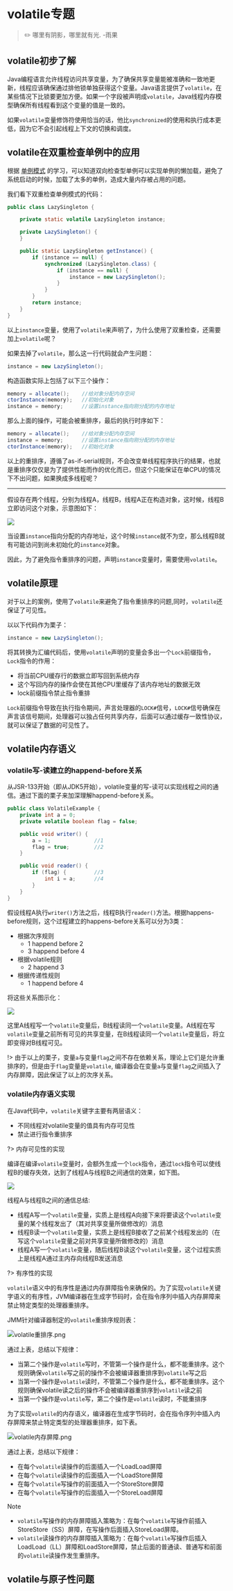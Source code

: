 # volatile专题

> :pencil2: 哪里有阴影，哪里就有光. -雨果

## volatile初步了解

Java编程语言允许线程访问共享变量，为了确保共享变量能被准确和一致地更新，线程应该确保通过排他锁单独获得这个变量。Java语言提供了`volatile`，在某些情况下比锁要更加方便。如果一个字段被声明成`volatile`，Java线程内存模型确保所有线程看到这个变量的值是一致的。

如果`volatile`变量修饰符使用恰当的话，他比`synchronized`的使用和执行成本更低，因为它不会引起线程上下文的切换和调度。

## volatile在双重检查单例中的应用

根据 [单例模式](/程序设计/设计模式—单例模式.md) 的学习，可以知道双向检查型单例可以实现单例的懒加载，避免了系统启动的时候，加载了太多的单例，造成大量内存被占用的问题。

我们看下双重检查单例模式的代码：

```java
public class LazySingleton {

    private static volatile LazySingleton instance;

    private LazySingleton() {
    }

    public static LazySingleton getInstance() {
        if (instance == null) {
            synchronized (LazySingleton.class) {
                if (instance == null) {
                    instance = new LazySingleton();
                }
            }
        }
        return instance;
    }
}
```

以上`instance`变量，使用了`volatile`来声明了，为什么使用了双重检查，还需要加上`volatile`呢？

如果去掉了`volatile`，那么这一行代码就会产生问题：

```java
instance = new LazySingleton();
```

构造函数实际上包括了以下三个操作：

```java
memory = allocate();    //给对象分配内存空间
ctorInstance(memory);   //初始化对象
instance = memory;      //设置instance指向刚分配的内存地址
```

那么上面的操作，可能会被重排序，最后的执行时序如下：

```java
memory = allocate();    //给对象分配内存空间
instance = memory;      //设置instance指向刚分配的内存地址
ctorInstance(memory);   //初始化对象
```

以上的重排序，遵循了as-if-serial规则，不会改变单线程程序执行的结果，也就是重排序仅仅是为了提供性能而作的优化而已，但这个只能保证在单CPU的情况下不出问题，如果换成多线程呢？

----

假设存在两个线程，分别为线程A，线程B，线程A正在构造对象，这时候，线程B立即访问这个对象，示意图如下：

![](../img/编程语言/双重检查重排序.png)

当设置`instance`指向分配的内存地址，这个时候`instance`就不为空，那么线程B就有可能访问到尚未初始化的`instance`对象。

因此，为了避免指令重排序的问题，声明`instance`变量时，需要使用`volatile`。

## volatile原理

对于以上的案例，使用了`volatile`来避免了指令重排序的问题,同时，`volatile`还保证了可见性。

以以下代码作为栗子：

```java
instance = new LazySingleton();
```

将其转换为汇编代码后，使用`volatile`声明的变量会多出一个`Lock`前缀指令，`Lock`指令的作用：

- 将当前CPU缓存行的数据立即写回到系统内存
- 这个写回内存的操作会使在其他CPU里缓存了该内存地址的数据无效
- lock前缀指令禁止指令重排

`Lock`前缀指令导致在执行指令期间，声言处理器的`LOCK#`信号，`LOCK#`信号确保在声言该信号期间，处理器可以独占任何共享内存，后面可以通过缓存一致性协议，就可以保证了数据的可见性了。

## volatile内存语义

### volatile写-读建立的happend-before关系

从JSR-133开始（即从JDK5开始），volatile变量的写-读可以实现线程之间的通信。通过下面的栗子来加深理解happend-before关系。

```java
public class VolatileExample {
    private int a = 0;
    private volatile boolean flag = false;

    public void writer() {
        a = 1;              //1
        flag = true;        //2
    }

    public void reader() {  
        if (flag) {         //3
            int i = a;      //4
        }
    }
}
```

假设线程A执行`writer()`方法之后，线程B执行`reader()`方法。根据happens-before规则，这个过程建立的happens-before关系可以分为3类：

- 根据次序规则
  - 1 happend before 2
  - 3 happend before 4
- 根据volatile规则
  - 2 happend 3
- 根据传递性规则
  - 1 happend before 4

将这些关系图示化：

![](../img/编程语言/volatile写-读建立的happens-before关系.png)

这里A线程写一个`volatile`变量后，B线程读同一个`volatile`变量。A线程在写`volatile`变量之前所有可见的共享变量，在B线程读同一个`volatile`变量后，将立即变得对B线程可见。

!> 由于以上的栗子，变量`a`与变量`flag`之间不存在依赖关系，理论上它们是允许重排序的，但是由于`flag`变量是`volatile`, 编译器会在变量`a`与变量`flag`之间插入了内存屏障，因此保证了以上的次序关系。

### volatile内存语义实现

在Java代码中，`volatile`关键字主要有两层语义：

- 不同线程对volatile变量的值具有内存可见性
- 禁止进行指令重排序

?> 内存可见性的实现

编译在编译`volatile`变量时，会额外生成一个`lock`指令，通过`lock`指令可以使线程B的缓存失效，达到了线程A与线程B之间通信的效果，如下图。

![](../img/编程语言/volatile内存语义.png)

线程A与线程B之间的通信总结:

- 线程A写一个`volatile`变量，实质上是线程A向接下来将要读这个`volatile`变量的某个线程发出了（其对共享变量所做修改的）消息
- 线程B读一个`volatile`变量，实质上是线程B接收了之前某个线程发出的（在写这个`volatile`变量之前对共享变量所做修改的）消息
- 线程A写一个`volatile`变量，随后线程B读这个`volatile`变量，这个过程实质上是线程A通过主内存向线程B发送消息

?> 有序性的实现

`volatile`语义中的有序性是通过内存屏障指令来确保的。为了实现`volatile`关键字语义的有序性，JVM编译器在生成字节码时，会在指令序列中插入内存屏障来禁止特定类型的处理器重排序。

JMM针对编译器制定的`volatile`重排序规则表：

![volatile重排序.png](../img/编程语言/volatile重排序.png)

通过上表，总结以下规律：

- 当第二个操作是`volatile`写时，不管第一个操作是什么，都不能重排序。这个规则确保`volatile`写之前的操作不会被编译器重排序到`volatile`写之后
- 当第一个操作是`volatile`读时，不管第二个操作是什么，都不能重排序。这个规则确保volatile读之后的操作不会被编译器重排序到`volatile`读之前
- 当第一个操作是`volatile`写，第二个操作是`volatile`读时，不能重排序

为了实现`volatile`的内存语义，编译器在生成字节码时，会在指令序列中插入内存屏障来禁止特定类型的处理器重排序，如下表。

![volatile内存屏障.png](../img/编程语言/volatile内存屏障.png)

通过上表，总结以下规律：

- 在每个`volatile`读操作的后面插入一个LoadLoad屏障
- 在每个`volatile`读操作的后面插入一个LoadStore屏障
- 在每个`volatile`写操作的前面插入一个StoreStore屏障
- 在每个`volatile`写操作的后面插入一个StoreLoad屏障

> [!note]
>
> - `volatile`写操作的内存屏障插入策略为：在每个`volatile`写操作前插入StoreStore（SS）屏障，在写操作后面插入StoreLoad屏障。
> - `volatile`读操作的内存屏障插入策略为：在每个`volatile`写操作后插入LoadLoad（LL）屏障和LoadStore屏障，禁止后面的普通读、普通写和前面的`volatile`读操作发生重排序。

## volatile与原子性问题

